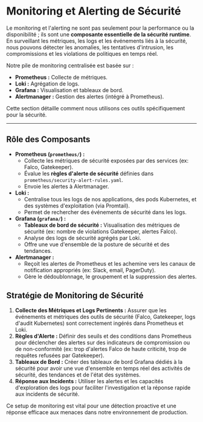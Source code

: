 # Monitoring et Alerting de Sécurité

Le monitoring et l'alerting ne sont pas seulement pour la performance ou la disponibilité ; ils sont une **composante essentielle de la sécurité runtime**. En surveillant les métriques, les logs et les événements liés à la sécurité, nous pouvons détecter les anomalies, les tentatives d'intrusion, les compromissions et les violations de politiques en temps réel.

Notre pile de monitoring centralisée est basée sur :
* **Prometheus :** Collecte de métriques.
* **Loki :** Agrégation de logs.
* **Grafana :** Visualisation et tableaux de bord.
* **Alertmanager :** Gestion des alertes (intégré à Prometheus).

Cette section détaille comment nous utilisons ces outils spécifiquement pour la sécurité.

---

## Rôle des Composants

* **Prometheus (`prometheus/`) :**
    * Collecte les métriques de sécurité exposées par des services (ex: Falco, Gatekeeper).
    * Évalue les **règles d'alerte de sécurité** définies dans `prometheus/security-alert-rules.yaml`.
    * Envoie les alertes à Alertmanager.
* **Loki :**
    * Centralise tous les logs de nos applications, des pods Kubernetes, et des systèmes d'exploitation (via Promtail).
    * Permet de rechercher des événements de sécurité dans les logs.
* **Grafana (`grafana/`) :**
    * **Tableaux de bord de sécurité :** Visualisation des métriques de sécurité (ex: nombre de violations Gatekeeper, alertes Falco).
    * Analyse des logs de sécurité agrégés par Loki.
    * Offre une vue d'ensemble de la posture de sécurité et des tendances.
* **Alertmanager :**
    * Reçoit les alertes de Prometheus et les achemine vers les canaux de notification appropriés (ex: Slack, email, PagerDuty).
    * Gère le dédoublonnage, le groupement et la suppression des alertes.

## Stratégie de Monitoring de Sécurité

1.  **Collecte des Métriques et Logs Pertinents :** Assurer que les événements et métriques des outils de sécurité (Falco, Gatekeeper, logs d'audit Kubernetes) sont correctement ingérés dans Prometheus et Loki.
2.  **Règles d'Alerte :** Définir des seuils et des conditions dans Prometheus pour déclencher des alertes sur des indicateurs de compromission ou de non-conformité (ex: trop d'alertes Falco de haute criticité, trop de requêtes refusées par Gatekeeper).
3.  **Tableaux de Bord :** Créer des tableaux de bord Grafana dédiés à la sécurité pour avoir une vue d'ensemble en temps réel des activités de sécurité, des tendances et de l'état des systèmes.
4.  **Réponse aux Incidents :** Utiliser les alertes et les capacités d'exploration des logs pour faciliter l'investigation et la réponse rapide aux incidents de sécurité.

Ce setup de monitoring est vital pour une détection proactive et une réponse efficace aux menaces dans notre environnement de production.
